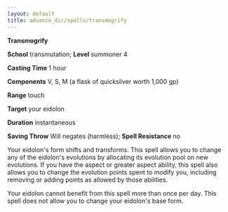 ```yaml
---
layout: default
title: advance_dir/spells/transmogrify
---
```

 **Transmogrify**

**School** transmutation; **Level** summoner 4

**Casting Time** 1 hour

**Components** V, S, M (a flask of quicksilver worth 1,000 gp)

**Range** touch

**Target** your eidolon

**Duration** instantaneous

**Saving Throw** Will negates (harmless); **Spell Resistance** no

Your eidolon's form shifts and transforms. This spell allows you to change any of the eidolon's evolutions by allocating its evolution pool on new evolutions. If you have the aspect or greater aspect ability, this spell also allows you to change the evolution points spent to modify you, including removing or adding points as allowed by those abilities.

Your eidolon cannot benefit from this spell more than once per day. This spell does not allow you to change your eidolon's base form.

